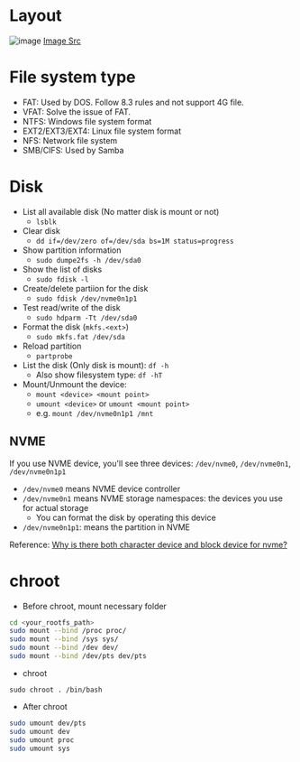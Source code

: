 # Layout

![image](https://user-images.githubusercontent.com/456210/150629562-5c87e08a-8de8-4bd4-927b-49354d279b0d.png)
[Image Src](https://joerismissaert.dev/managing-storage-understanding-mbr-and-gpt-partitions/)

# File system type

* FAT: Used by DOS. Follow 8.3 rules and not support 4G file.
* VFAT: Solve the issue of FAT.
* NTFS: Windows file system format
* EXT2/EXT3/EXT4: Linux file system format
* NFS: Network file system
* SMB/CIFS: Used by Samba

# Disk

* List all available disk (No matter disk is mount or not)
  - `lsblk`
* Clear disk
  - `dd if=/dev/zero of=/dev/sda bs=1M status=progress`
* Show partition information
  - `sudo dumpe2fs -h /dev/sda0`
* Show the list of disks
  - `sudo fdisk -l`
* Create/delete partiion for the disk
  - `sudo fdisk /dev/nvme0n1p1`
* Test read/write of the disk
  - `sudo hdparm -Tt /dev/sda0`
* Format the disk (`mkfs.<ext>`)
  - `sudo mkfs.fat /dev/sda`
* Reload partition
  - `partprobe`
* List the disk (Only disk is mount): `df -h`
  - Also show filesystem type: `df -hT`
* Mount/Unmount the device:
  - `mount <device> <mount point>`
  - `umount <device>` or `umount <mount point>`
  - e.g. `mount /dev/nvme0n1p1 /mnt`

## NVME

If you use NVME device, you'll see three devices: `/dev/nvme0`, `/dev/nvme0n1`, `/dev/nvme0n1p1`

* `/dev/nvme0` means NVME device controller
* `/dev/nvme0n1` means NVME storage namespaces: the devices you use for actual storage
  - You can format the disk by operating this device
* `/dev/nvme0n1p1`: means the partition in NVME

Reference: [Why is there both character device and block device for nvme?](https://serverfault.com/questions/892134/why-is-there-both-character-device-and-block-device-for-nvme)

# chroot

* Before chroot, mount necessary folder

```bash
cd <your_rootfs_path>
sudo mount --bind /proc proc/
sudo mount --bind /sys sys/
sudo mount --bind /dev dev/
sudo mount --bind /dev/pts dev/pts
```

* chroot

```
sudo chroot . /bin/bash
```

* After chroot

```bash
sudo umount dev/pts
sudo umount dev
sudo umount proc
sudo umount sys
```
